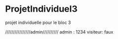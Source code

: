 # ProjetIndividuel3
projet individuelle pour le bloc 3

////////////////admin//////////
admin : 1234
visiteur: faux